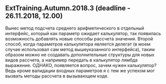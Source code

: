 ## ExtTraining.Autumn.2018.3 (deadline - 26.11.2018, 12.00)

Вынес метод подсчета среднего арифметического в отдельный интерфейс, который как параметр ожидает калькулятор, так появилась возможность добавлять новые способы рассчета значения. Второй способ, когда параметров калькулятора является делегат (в моем случае использовал сам метод вышеуказанного интерфейса), таким образом можно не создавать дополнительные структуры для новых видов рассчета, а например передать в калькулятор лямбда выражение. ОДНАКО, появляется вопрос, зачем нужен калькулятор? Ведь кроме валидации входных параметров я с тем же успехом мог вызвать методы рассчета в вызывающем коде.
